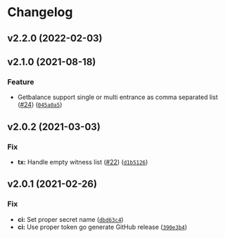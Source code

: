 # Changelog

<!--next-version-placeholder-->

## v2.2.0 (2022-02-03)


## v2.1.0 (2021-08-18)
### Feature
* Getbalance support single or multi entrance as comma separated list ([#24](https://github.com/bitcoinvault/electrumx/issues/24)) ([`045a0a5`](https://github.com/bitcoinvault/electrumx/commit/045a0a5de1aa55be1c4aa845580b5a3f706762c6))

## v2.0.2 (2021-03-03)
### Fix
* **tx:** Handle empty witness list ([#22](https://github.com/bitcoinvault/electrumx/issues/22)) ([`d1b5126`](https://github.com/bitcoinvault/electrumx/commit/d1b5126edb7d453598189bd5cb03c690be13f57f))

## v2.0.1 (2021-02-26)
### Fix
* **ci:** Set proper secret name ([`dbd63c4`](https://github.com/bitcoinvault/electrumx/commit/dbd63c4df80b1968c8240540012a0581acc6d208))
* **ci:** Use proper token go generate GitHub release ([`390e3b4`](https://github.com/bitcoinvault/electrumx/commit/390e3b4907cbb03a1ca7391f2affb0131e8af741))
